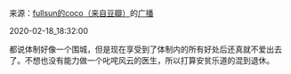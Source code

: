 来源：[fullsun的coco（来自豆瓣）](https://www.douban.com/people/211125406/)的[广播](https://www.douban.com/people/211125406/status/2819144972/)


2020-02-18_18:32:00


都说体制好像一个围城，但是现在享受到了体制内的所有好处后还真就不爱出去了。不想也没有能力做一个叱咤风云的医生，所以打算安贫乐道的混到退休。
